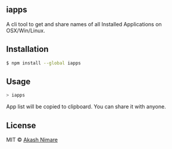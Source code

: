 ## iapps
A cli tool to get and share names of all Installed Applications on OSX/Win/Linux.

## Installation

``` sh
$ npm install --global iapps
```

## Usage
``` sh
> iapps
```
App list will be copied to clipboard. You can share it with anyone.

## License

MIT © [Akash Nimare](http://akashnimare.in)

